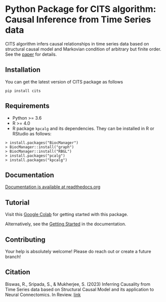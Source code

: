 # Python Package for CITS algorithm: Causal Inference from Time Series data

CITS algorithm infers causal relationships in time series data based on structural causal model and Markovian condition of arbitrary but finite order. See the [paper](https://arxiv.org/abs/2312.09604) for details.

## Installation

You can get the latest version of CITS package as follows

`pip install cits`

## Requirements

- Python >= 3.6
- R >= 4.0
- R package `kpcalg` and its dependencies. They can be installed in R or RStudio as follows:

```
> install.packages("BiocManager")
> BiocManager::install("graph")
> BiocManager::install("RBGL")
> install.packages("pcalg")
> install.packages("kpcalg")
```


## Documentation

[Documentation is available at readthedocs.org](https://cits.readthedocs.io/en/latest/)

## Tutorial

Visit this [Google Colab](https://colab.research.google.com/drive/1TS_uVnbiW9Pb1ywBVjHdL-lnrdFkJ3wp?usp=sharing) for getting started with this package.

Alternatively, see the [Getting Started](https://cits.readthedocs.io/en/latest/gettingstarted.html) in the documentation. 

## Contributing

Your help is absolutely welcome! Please do reach out or create a future branch!

## Citation

Biswas, R., Sripada, S., & Mukherjee, S. (2023) Inferring Causality from Time Series data based on Structural Causal Model and its application to Neural Connectomics. In Review. [link](https://arxiv.org/abs/2312.09604)
